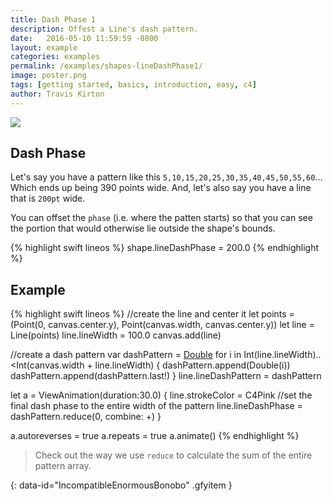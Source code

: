 ```yaml
---
title: Dash Phase 1
description: Offest a Line's dash pattern.
date:   2016-05-10 11:59:59 -0800
layout: example
categories: examples
permalink: /examples/shapes-lineDashPhase1/
image: poster.png
tags: [getting started, basics, introduction, easy, c4]
author: Travis Kirton
---
```

![](lineDashPhase.png)

## Dash Phase
Let's say you have a pattern like this `5,10,15,20,25,30,35,40,45,50,55,60`... Which ends up being 390 points wide. And, let's also say you have a line that is `200pt` wide.

You can offset the `phase` (i.e. where the patten starts) so that you can see the portion that would otherwise lie outside the shape's bounds.

{% highlight swift lineos %}
shape.lineDashPhase = 200.0
{% endhighlight %}

## Example
{% highlight swift lineos %}
//create the line and center it
let points = (Point(0, canvas.center.y), Point(canvas.width, canvas.center.y))
let line = Line(points)
line.lineWidth = 100.0
canvas.add(line)

//create a dash pattern
var dashPattern = [Double]()
for i in Int(line.lineWidth)..<Int(canvas.width + line.lineWidth) {
    dashPattern.append(Double(i))
    dashPattern.append(dashPattern.last!)
}
line.lineDashPattern = dashPattern

let a = ViewAnimation(duration:30.0) {
    line.strokeColor = C4Pink
    //set the final dash phase to the entire width of the pattern
    line.lineDashPhase = dashPattern.reduce(0, combine: +)
}

a.autoreverses = true
a.repeats = true
a.animate()
{% endhighlight %}

> Check out the way we use `reduce` to calculate the sum of the entire pattern array.

![](){: data-id="IncompatibleEnormousBonobo" .gfyitem }
